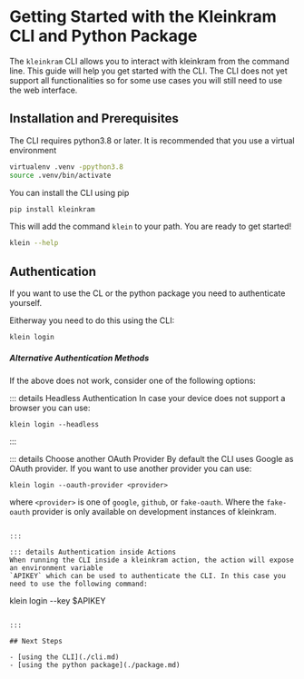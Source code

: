 # Getting Started with the Kleinkram CLI and Python Package

The `kleinkram` CLI allows you to interact with kleinkram from the command line. This guide will help you get started
with the CLI. The CLI does not yet support all functionalities so for some use cases you will still need to use the web
interface.

## Installation and Prerequisites

The CLI requires python3.8 or later. It is recommended that you use a virtual environment

```bash
virtualenv .venv -ppython3.8
source .venv/bin/activate
```

You can install the CLI using pip

```bash
pip install kleinkram
```

This will add the command `klein` to your path. You are ready to get started!

```bash
klein --help
```

## Authentication

If you want to use the CL or the python package you need to authenticate yourself.

Eitherway you need to do this using the CLI:

```bash
klein login
```

##### Alternative Authentication Methods

If the above does not work, consider one of the following options:

::: details Headless Authentication
In case your device does not support a browser you can use:

```
klein login --headless
```

:::

::: details Choose another OAuth Provider
By default the CLI uses Google as OAuth provider. If you want to use another provider you can use:

```
klein login --oauth-provider <provider>
```

where `<provider>` is one of `google`, `github`, or `fake-oauth`. Where the `fake-oauth` provider is only available on
development instances of kleinkram.

```

:::

::: details Authentication inside Actions
When running the CLI inside a kleinkram action, the action will expose an environment variable
`APIKEY` which can be used to authenticate the CLI. In this case you need to use the following command:

```

klein login --key $APIKEY

```

:::

## Next Steps

- [using the CLI](./cli.md)
- [using the python package](./package.md)
